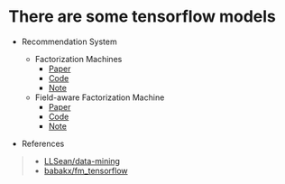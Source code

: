 # There are some tensorflow models

- Recommendation System
    - Factorization Machines
        - [Paper](https://www.csie.ntu.edu.tw/~b97053/paper/Rendle2010FM.pdf)
        - [Code](https://github.com/weiguozhao/tensorflow_models/tree/master/recommendation_system/fm)
        - [Note](https://weiguozhao.github.io/2019/10/05/Factorization-Machines%E7%AC%94%E8%AE%B0/#more)
    - Field-aware Factorization Machine
        - [Paper](https://www.csie.ntu.edu.tw/~cjlin/papers/ffm.pdf)
        - [Code](https://github.com/weiguozhao/tensorflow_models/tree/master/recommendation_system/ffm)
        - [Note](https://weiguozhao.github.io/2019/10/06/Field-aware-Factorization-Machines-for-CTR-Prediction%E7%AC%94%E8%AE%B0/#more)



- References
>   - [LLSean/data-mining](https://github.com/LLSean/data-mining)
>   - [babakx/fm_tensorflow](https://github.com/babakx/fm_tensorflow/blob/master/fm_tensorflow.ipynb)





